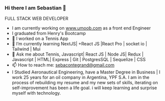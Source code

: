 

### Hi there I am Sebastian 👋


FULL STACK WEB DEVELOPER
- I am currently working on www.umoob.com as a front end Engineer
- I graduated from Henry's Bootcamp
- 🔭 I worked on a Tennis App
- 🌱 I’m currently learning NextJS| +React JS |React Pro | socket io | Tailwind | Mui
- 💬 Ask me about Tennis, Javascript| React JS | Node JS| Redux | Javascript | HTML| Express | Git | PostgresSQL | Sequelize | CSS
- 📫 How to reach me: sebacontegrand@gmail.com
- I Studied Aeronautical Engineering, have a Master Degree in Business | I work 25 years for an oil company in Argentina, YPF S.A. I am in the process of rebuilding my resume and my new sets of skills, iterating on self-improvement has been a life goal. i will keep learning and surprise myself with technology.

<!--
**sebacontegrand/sebacontegrand** is a ✨ _special_ ✨ repository because its `README.md` (this file) appears on your GitHub profile.

Here are some ideas to get you started:

- 🔭 I’m currently working on Tennis App
- 🌱 I’m currently learning NextJS
- 💬 Ask me about ...
- 📫 How to reach me: sebacontegrand@gmail.com

-->

